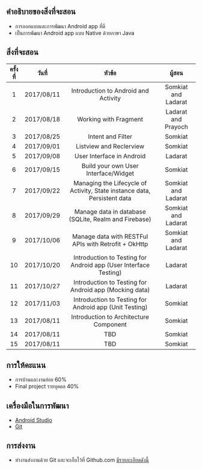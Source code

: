 ## คำอธิบายของสิ่งที่จะสอน
* การออกแบบและการพัฒนา Android app ที่ดี
* เป็นการพัฒนา Android app แบบ Native ด้วยภาษา Java

## สิ่งที่จะสอน
| ครั้งที่    | วันที่           | หัวข้อ               | ผู้สอน   |
|:-------:|:-------------:|:------------------:|:------------------:|
| 1      |2017/08/11     | Introduction to Android and Activity| Somkiat and Ladarat    |
| 2      |2017/08/18     | Working with Fragment               | Ladarat and Prayoch
| 3      |2017/08/25     | Intent and Filter| Somkiat     |
| 4      |2017/09/01     | Listview and Reclerview| Somkiat     |
| 5      |2017/09/08     | User Interface in Android| Ladarat     |
| 6      |2017/09/15     | Build your own User Interface/Widget| Somkiat     |
| 7      |2017/09/22     | Managing the Lifecycle of Activity, State instance data, Persistent data| Somkiat and Ladarat|
| 8      |2017/09/29     | Manage data in database (SQLite, Realm and Firebase)| Somkiat and Ladarat     |
| 9      |2017/10/06     | Manage data with RESTFul APIs with Retrofit + OkHttp| Somkiat and Ladarat     |
| 10      |2017/10/20     | Introduction to Testing for Android app (User Interface Testing)| Ladarat     |
| 11      |2017/10/27     | Introduction to Testing for Android app (Mocking data)| Ladarat     |
| 12      |2017/11/03     | Introduction to Testing for Android app (Unit Testing)| Somkiat     |
| 13      |2017/08/11     | Introduction to Architecture Component| Somkiat     |
| 14      |2017/08/11     | TBD| Somkiat     |
| 15      |2017/08/11     | TBD| Somkiat     |

## การให้คะแนน
* การบ้านและงานย่อย 60%
* Final project รายบุคคล 40%

## เครื่องมือในการพัฒนา
* [Android Studio](https://developer.android.com/studio/index.html)
* [Git](https://git-scm.com/)

## การส่งงาน
* ทำงานส่งงานด้วย Git และจะเก็บไว้ที่ Github.com [มีรายละเอียดดังนี้](https://github.com/up1/course-android-kmitl/wiki/%E0%B8%81%E0%B8%B2%E0%B8%A3%E0%B8%AA%E0%B9%88%E0%B8%87%E0%B8%87%E0%B8%B2%E0%B8%99%E0%B8%94%E0%B9%89%E0%B8%A7%E0%B8%A2-Git)
